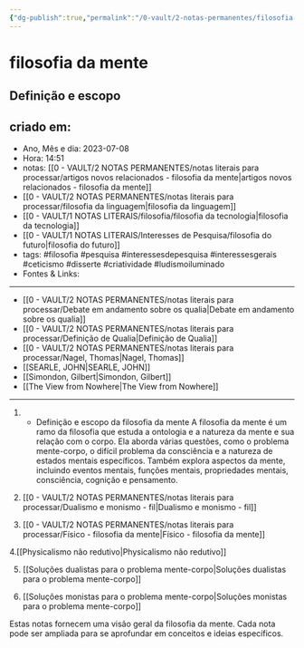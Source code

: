 ```yaml
---
{"dg-publish":true,"permalink":"/0-vault/2-notas-permanentes/filosofia-da-mente-definicao-e-escopo/","tags":["permanente","filosofia","pesquisa","interessesdepesquisa","interessesgerais","ceticismo","disserte","criatividade","ludismoiluminado"],"dgHomeLink":true,"dgShowLocalGraph":true,"dgShowFileTree":true,"dgEnableSearch":true,"noteIcon":""}
---
```


# filosofia da mente
## Definição e escopo

## criado em: 
-  Ano, Mês e dia: 2023-07-08
- Hora: 14:51
- notas: [[0 - VAULT/2 NOTAS PERMANENTES/notas literais para processar/artigos novos relacionados - filosofia da mente\|artigos novos relacionados - filosofia da mente]]
- [[0 - VAULT/2 NOTAS PERMANENTES/notas literais para processar/filosofia da linguagem\|filosofia da linguagem]]
- [[0 - VAULT/1 NOTAS LITERAIS/filosofia/filosofia da tecnologia\|filosofia da tecnologia]]
- [[0 - VAULT/1 NOTAS LITERAIS/Interesses de Pesquisa/filosofia do futuro\|filosofia do futuro]]
- tags:  #filosofia #pesquisa #interessesdepesquisa #interessesgerais #ceticismo #disserte #criatividade #ludismoiluminado
- Fontes & Links: 
---

- [[0 - VAULT/2 NOTAS PERMANENTES/notas literais para processar/Debate em andamento sobre os qualia\|Debate em andamento sobre os qualia]]
- [[0 - VAULT/2 NOTAS PERMANENTES/notas literais para processar/Definição de Qualia\|Definição de Qualia]]
- [[0 - VAULT/2 NOTAS PERMANENTES/notas literais para processar/Nagel, Thomas\|Nagel, Thomas]]
- [[SEARLE, JOHN\|SEARLE, JOHN]]
- [[Simondon, Gilbert\|Simondon, Gilbert]]
- [[The View from Nowhere\|The View from Nowhere]]

---

1.  - Definição e escopo da filosofia da mente
   A filosofia da mente é um ramo da filosofia que estuda a ontologia e a natureza da mente e sua relação com o corpo. Ela aborda várias questões, como o problema mente-corpo, o difícil problema da consciência e a natureza de estados mentais específicos. Também explora aspectos da mente, incluindo eventos mentais, funções mentais, propriedades mentais, consciência, cognição e pensamento.

2. [[0 - VAULT/2 NOTAS PERMANENTES/notas literais para processar/Dualismo e monismo - fil\|Dualismo e monismo - fil]]

3. [[0 - VAULT/2 NOTAS PERMANENTES/notas literais para processar/Físico - filosofia da mente\|Físico - filosofia da mente]]

4.[[Physicalismo não redutivo\|Physicalismo não redutivo]]

5. [[Soluções dualistas para o problema mente-corpo\|Soluções dualistas para o problema mente-corpo]]

6. [[Soluções monistas para o problema mente-corpo\|Soluções monistas para o problema mente-corpo]]

Estas notas fornecem uma visão geral da filosofia da mente. Cada nota pode ser ampliada para se aprofundar em conceitos e ideias específicos.